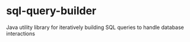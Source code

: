 # sql-query-builder
Java utility library for iteratively building SQL queries to handle database interactions
